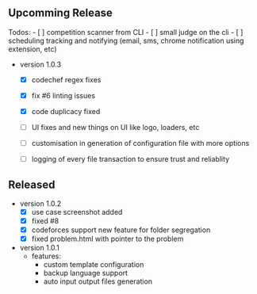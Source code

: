 
## Upcomming Release

Todos:
    - [ ] competition scanner from CLI
    - [ ] small judge on the cli
    - [ ] scheduling tracking and notifying (email, sms, chrome notification using extension, etc)


- version 1.0.3
    - [x] codechef regex fixes
    - [x] fix #6 linting issues
    - [x] code duplicacy fixed
    - [ ] UI fixes and new things on UI like logo, loaders, etc
    - [ ] customisation in generation of configuration file with more options
    - [ ] logging of every file transaction to ensure trust and reliablity


## Released

- version 1.0.2
    - [x] use case screenshot added
    - [x] fixed #8
    - [x] codeforces support new feature for folder segregation
    - [x] fixed problem.html with pointer to the problem

- version 1.0.1
    - features:
        - custom template configuration
        - backup language support
        - auto input output files generation
